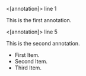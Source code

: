 <[annotation]> line 1

This is the first annotation.

<[annotation]> line 5

This is the second annotation.

- First Item.
- Second Item.
- Third Item.
